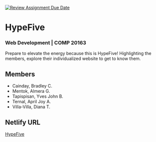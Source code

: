 [![Review Assignment Due Date](https://classroom.github.com/assets/deadline-readme-button-24ddc0f5d75046c5622901739e7c5dd533143b0c8e959d652212380cedb1ea36.svg)](https://classroom.github.com/a/fqpmhemc)

# HypeFive
### Web Development | COMP 20163

Prepare to elevate the energy because this is HypeFive! Highlighting the members, explore their individualized website to get to know them.

## Members

- Cainday, Bradley C.
- Mentok, Almera G.
- Tapispisan, Yves John B.
- Ternal, April Joy A.
- Villa-Villa, Diana T.

## Netlify URL

[HypeFive](https://hypefive.netlify.app/)

